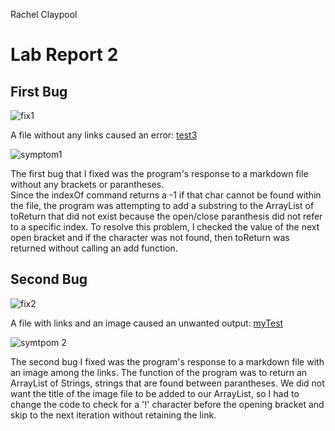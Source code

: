 Rachel Claypool
# Lab Report 2


## First Bug
![fix1](https://user-images.githubusercontent.com/97620200/151439793-0cdd4dfe-4d86-4481-b10e-e034488e40ff.jpg)

A file without any links caused an error:
[test3](https://github.com/raclay/markdown-parse/blob/main/test3.md?plain=1)


![symptom1](https://user-images.githubusercontent.com/97620200/151440397-be5e8cf1-25db-4cbf-b5d4-74bbd37287bc.jpg)

The first bug that I fixed was the program's response to a markdown file without any brackets or parantheses.  
Since the indexOf command returns a -1 if that char cannot be found within the file, the program was attempting to 
add a substring to the ArrayList of toReturn that did not exist because the open/close paranthesis did not refer to
a specific index.  To resolve this problem, I  checked the value of the next open bracket and if the character was 
not found, then toReturn was returned without calling an add function.

## Second Bug
![fix2](https://user-images.githubusercontent.com/97620200/151491802-3c4182b4-69d4-43fb-b5f2-57cee078a94e.jpg)

A file with links and an image caused an unwanted output:
[myTest](https://github.com/raclay/markdown-parse/blob/main/myTest.md?plain=1)


![symtpom 2](https://user-images.githubusercontent.com/97620200/151492026-92913be0-72b1-4ad5-a3f0-bbcf007432e3.jpg)

The second bug I fixed was the program's response to a markdown file with an image among the links.  The function of
the program was to return an ArrayList of Strings, strings that are found between parantheses.  We did not want the title
of the image file to be added to our ArrayList, so I had to change the code to check for a '!' character before the opening
bracket and skip to the next iteration without retaining the link.
